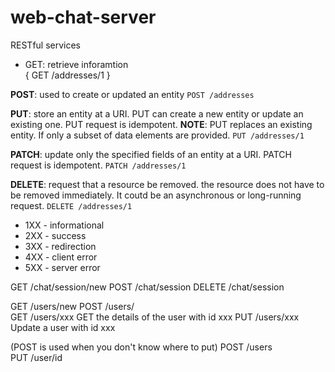 # web-chat-server

RESTful services

* GET: retrieve inforamtion                
{ GET /addresses/1 }

**POST**: used to create or updated an entity 
`POST /addresses`

**PUT**: store an entity at a URI. PUT can create a new entity or update an existing one. PUT request is idempotent.
**NOTE**: PUT replaces an existing entity. If only a subset of data elements are provided.
`PUT /addresses/1`

**PATCH**: update only the specified fields of an entity at a URI. PATCH request is idempotent.
`PATCH /addresses/1`

**DELETE**: request that a resource be removed. the resource does not have to be removed immediately.
It coutd be an asynchronous or long-running request.
`DELETE /addresses/1`

<ul>
<li>1XX - informational</li>
<li>2XX - success</li>
<li>3XX - redirection</li>
<li>4XX - client error</li>
<li>5XX - server error</li>
</ul>

GET    /chat/session/new 
POST   /chat/session
DELETE /chat/session


GET    /users/new
POST   /users/              
GET    /users/xxx           GET the details of the user with id xxx
PUT    /users/xxx           Update a user with id xxx 

(POST is used when you don't know where to put)
POST /users        
PUT  /user/id
